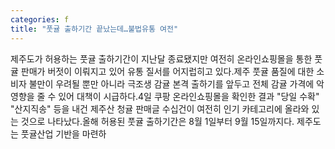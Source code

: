 ```yaml
---
categories: f
title: "풋귤 출하기간 끝났는데…불법유통 여전"
---
```

제주도가 허용하는 풋귤 출하기간이 지난달 종료됐지만 여전히 온라인쇼핑몰을 통한 풋귤 판매가 버젓이 이뤄지고 있어 유통 질서를 어지럽히고 있다.제주 풋귤 품질에 대한 소비자 불만이 우려될 뿐만 아니라 극조생 감귤 본격 출하기를 앞두고 전체 감귤 가격에 악영향을 줄 수 있어 대책이 시급하다.4일 쿠팡 온라인쇼핑몰을 확인한 결과 "당일 수확" "산지직송" 등을 내건 제주산 청귤 판매글 수십건이 여전히 인기 카테고리에 올라와 있는 것으로 나타났다.올해 허용된 풋귤 출하기간은 8월 1일부터 9월 15일까지다. 제주도는 풋귤산업 기반을 마련하